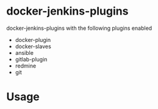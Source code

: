 # docker-jenkins-plugins

docker-jenkins-plugins with the following plugins enabled
 * docker-plugin
 * docker-slaves
 * ansible
 * gitlab-plugin
 * redmine
 * git
 
# Usage
